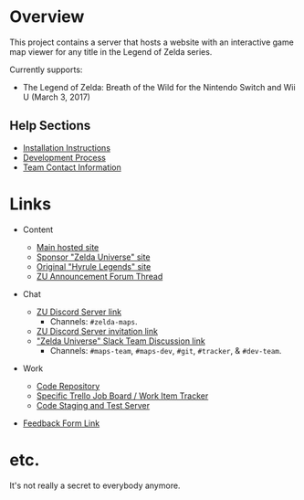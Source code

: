# Overview
  This project contains a server that hosts a website with an interactive game map viewer for any title in the Legend of Zelda series.

  Currently supports:
  - The Legend of Zelda: Breath of the Wild for the Nintendo Switch and Wii U (March 3, 2017)

## Help Sections
  - [Installation Instructions](https://github.com/Zelda-Universe/Zelda-Maps/blob/master/INSTALL.md)
  - [Development Process](https://github.com/Zelda-Universe/Zelda-Maps/blob/master/DEVELOPMENT.md)
  - [Team Contact Information](https://github.com/Zelda-Universe/Zelda-Maps/blob/master/CONTACT.md)

# Links
  - Content
    - [Main hosted site](http://zeldamaps.com)
    - [Sponsor "Zelda Universe" site](https://zeldauniverse.net)
    - [Original "Hyrule Legends" site](https://www.zelda.com.br/)
    - [ZU Announcement Forum Thread](https://zeldauniverse.net/forums/Thread/183322-Zelda-Maps-A-site-with-a-map/)

  - Chat
    - [ZU Discord Server link](http://discord.gg/zelda)
      - Channels: `#zelda-maps`.
    - [ZU Discord Server invitation link](https://discord.gg/GUpq8)
    - ["Zelda Universe" Slack Team Discussion link](http://zelda.slack.com/)
      - Channels: `#maps-team`, `#maps-dev`, `#git`, `#tracker`, & `#dev-team`.

  - Work
    - [Code Repository](https://github.com/Zelda-Universe/Zelda-Maps)
    - [Specific Trello Job Board / Work Item Tracker](https://trello.com/b/lYtrBKpy/maps)
    - [Code Staging and Test Server](https://stage.zeldamaps.com/)

  - [Feedback Form Link](https://docs.google.com/forms/d/e/1FAIpQLSdRzmKzPAldR71GSPm2iyhLClOSOWOLmjgVEBBUkDRq0zNNpQ/viewform?c=0&w=1)

# etc.
  It's not really a secret to everybody anymore.
